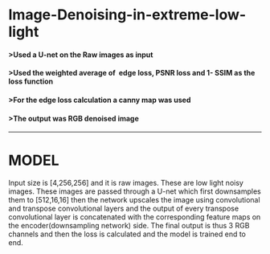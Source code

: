 # Image-Denoising-in-extreme-low-light
#### >Used a U-net on the Raw images as input
#### >Used the weighted average of ​ edge loss, PSNR loss and 1- SSIM​ as the loss function
#### >For the edge loss calculation a canny map was used
#### >The output was RGB denoised image
_______________________________________________________________________________________________________________________________

# MODEL
Input size is [4,256,256] and it is raw images. These are low light noisy images. These images are passed through a U-net which first downsamples them to [512,16,16] then the network upscales the image using convolutional and transpose convolutional layers and the output of every transpose convolutional layer is concatenated with the corresponding feature maps on the encoder(downsampling network) side. The final output is thus 3 RGB channels and then the loss is calculated and the model is trained end to end.

